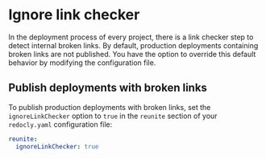 # Ignore link checker

In the deployment process of every project, there is a link checker step to detect internal broken links.
By default, production deployments containing broken links are not published.
You have the option to override this default behavior by modifying the configuration file.

## Publish deployments with broken links

To publish production deployments with broken links, set the `ignoreLinkChecker` option to `true` in the `reunite` section of your `redocly.yaml` configuration file:

```yaml {% title="redocly.yaml" %}
reunite:
  ignoreLinkChecker: true
```
